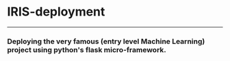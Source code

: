# IRIS-deployment

***

### Deploying the very famous (entry level Machine Learning) project using python's flask micro-framework.
